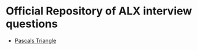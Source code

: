 # Official Repository of ALX interview questions 
- [Pascals Triangle](https://github.com/MATRIX30/alx-interview/tree/main/0x00-pascal_triangle)
